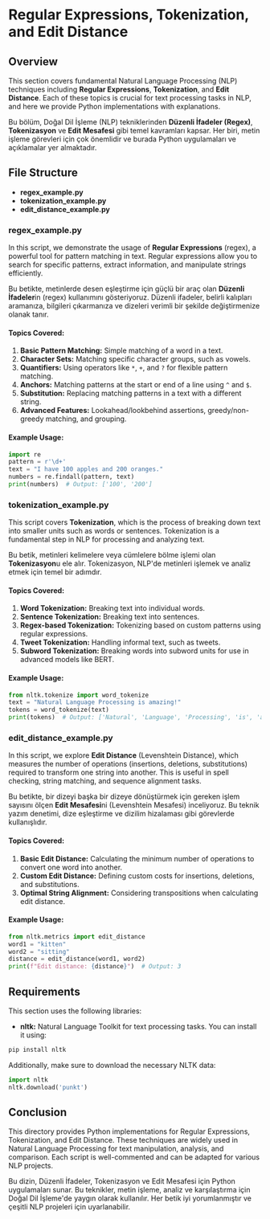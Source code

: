 
# Regular Expressions, Tokenization, and Edit Distance

## Overview
This section covers fundamental Natural Language Processing (NLP) techniques including **Regular Expressions**, **Tokenization**, and **Edit Distance**. Each of these topics is crucial for text processing tasks in NLP, and here we provide Python implementations with explanations.

Bu bölüm, Doğal Dil İşleme (NLP) tekniklerinden **Düzenli İfadeler (Regex)**, **Tokenizasyon** ve **Edit Mesafesi** gibi temel kavramları kapsar. Her biri, metin işleme görevleri için çok önemlidir ve burada Python uygulamaları ve açıklamalar yer almaktadır.

## File Structure

- **regex_example.py**
- **tokenization_example.py**
- **edit_distance_example.py**

### regex_example.py

In this script, we demonstrate the usage of **Regular Expressions** (regex), a powerful tool for pattern matching in text. Regular expressions allow you to search for specific patterns, extract information, and manipulate strings efficiently.

Bu betikte, metinlerde desen eşleştirme için güçlü bir araç olan **Düzenli İfadeler**in (regex) kullanımını gösteriyoruz. Düzenli ifadeler, belirli kalıpları aramanıza, bilgileri çıkarmanıza ve dizeleri verimli bir şekilde değiştirmenize olanak tanır.

#### Topics Covered:
1. **Basic Pattern Matching:** Simple matching of a word in a text.
2. **Character Sets:** Matching specific character groups, such as vowels.
3. **Quantifiers:** Using operators like `*`, `+`, and `?` for flexible pattern matching.
4. **Anchors:** Matching patterns at the start or end of a line using `^` and `$`.
5. **Substitution:** Replacing matching patterns in a text with a different string.
6. **Advanced Features:** Lookahead/lookbehind assertions, greedy/non-greedy matching, and grouping.

#### Example Usage:

```python
import re
pattern = r'\d+'
text = "I have 100 apples and 200 oranges."
numbers = re.findall(pattern, text)
print(numbers)  # Output: ['100', '200']
```

### tokenization_example.py

This script covers **Tokenization**, which is the process of breaking down text into smaller units such as words or sentences. Tokenization is a fundamental step in NLP for processing and analyzing text.

Bu betik, metinleri kelimelere veya cümlelere bölme işlemi olan **Tokenizasyon**u ele alır. Tokenizasyon, NLP'de metinleri işlemek ve analiz etmek için temel bir adımdır.

#### Topics Covered:
1. **Word Tokenization:** Breaking text into individual words.
2. **Sentence Tokenization:** Breaking text into sentences.
3. **Regex-based Tokenization:** Tokenizing based on custom patterns using regular expressions.
4. **Tweet Tokenization:** Handling informal text, such as tweets.
5. **Subword Tokenization:** Breaking words into subword units for use in advanced models like BERT.

#### Example Usage:

```python
from nltk.tokenize import word_tokenize
text = "Natural Language Processing is amazing!"
tokens = word_tokenize(text)
print(tokens)  # Output: ['Natural', 'Language', 'Processing', 'is', 'amazing', '!']
```

### edit_distance_example.py

In this script, we explore **Edit Distance** (Levenshtein Distance), which measures the number of operations (insertions, deletions, substitutions) required to transform one string into another. This is useful in spell checking, string matching, and sequence alignment tasks.

Bu betikte, bir dizeyi başka bir dizeye dönüştürmek için gereken işlem sayısını ölçen **Edit Mesafesi**ni (Levenshtein Mesafesi) inceliyoruz. Bu teknik yazım denetimi, dize eşleştirme ve dizilim hizalaması gibi görevlerde kullanışlıdır.

#### Topics Covered:
1. **Basic Edit Distance:** Calculating the minimum number of operations to convert one word into another.
2. **Custom Edit Distance:** Defining custom costs for insertions, deletions, and substitutions.
3. **Optimal String Alignment:** Considering transpositions when calculating edit distance.

#### Example Usage:

```python
from nltk.metrics import edit_distance
word1 = "kitten"
word2 = "sitting"
distance = edit_distance(word1, word2)
print(f"Edit distance: {distance}")  # Output: 3
```

## Requirements

This section uses the following libraries:

- **nltk:** Natural Language Toolkit for text processing tasks. You can install it using:

```bash
pip install nltk
```

Additionally, make sure to download the necessary NLTK data:

```python
import nltk
nltk.download('punkt')
```

## Conclusion

This directory provides Python implementations for Regular Expressions, Tokenization, and Edit Distance. These techniques are widely used in Natural Language Processing for text manipulation, analysis, and comparison. Each script is well-commented and can be adapted for various NLP projects.

Bu dizin, Düzenli İfadeler, Tokenizasyon ve Edit Mesafesi için Python uygulamaları sunar. Bu teknikler, metin işleme, analiz ve karşılaştırma için Doğal Dil İşleme'de yaygın olarak kullanılır. Her betik iyi yorumlanmıştır ve çeşitli NLP projeleri için uyarlanabilir.
